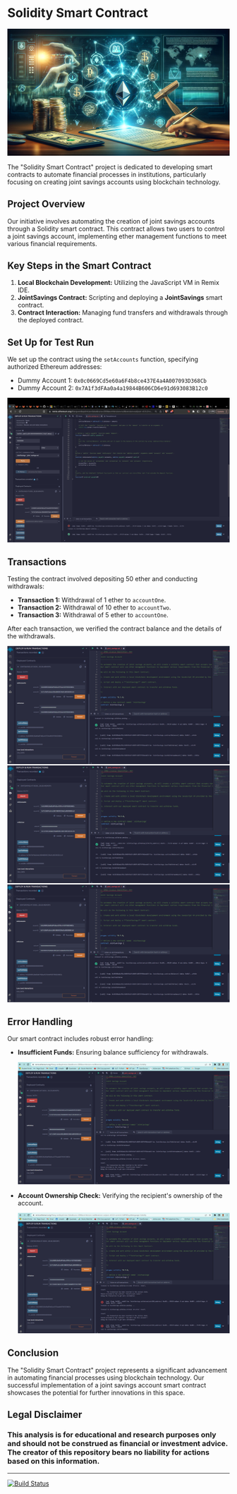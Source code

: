 # Solidity Smart Contract

![Solidity Smart Contract Header](headerjoint.png)

The "Solidity Smart Contract" project is dedicated to developing smart contracts to automate financial processes in institutions, particularly focusing on creating joint savings accounts using blockchain technology.

## Project Overview

Our initiative involves automating the creation of joint savings accounts through a Solidity smart contract. This contract allows two users to control a joint savings account, implementing ether management functions to meet various financial requirements.

## Key Steps in the Smart Contract

1. **Local Blockchain Development:** Utilizing the JavaScript VM in Remix IDE.
2. **JointSavings Contract:** Scripting and deploying a **JointSavings** smart contract.
3. **Contract Interaction:** Managing fund transfers and withdrawals through the deployed contract.

## Set Up for Test Run

We set up the contract using the `setAccounts` function, specifying authorized Ethereum addresses:

- Dummy Account 1: `0x0c0669Cd5e60a6F4b8ce437E4a4A007093D368Cb`
- Dummy Account 2: `0x7A1f3dFAa0a4a19844B606CD6e91d693083B12c0`

![Initialized Contract](Joint_Savings_Account/Execution_Results/Initialized.png)

## Transactions

Testing the contract involved depositing 50 ether and conducting withdrawals:

- **Transaction 1:** Withdrawal of 1 ether to `accountOne`.
- **Transaction 2:** Withdrawal of 10 ether to `accountTwo`.
- **Transaction 3:** Withdrawal of 5 ether to `accountOne`.

After each transaction, we verified the contract balance and the details of the withdrawals.

![Transaction 1](Joint_Savings_Account/Execution_Results/Transaction1.png)
![Transaction 2](Joint_Savings_Account/Execution_Results/Transaction2.png)
![Transaction 3](Joint_Savings_Account/Execution_Results/Transaction3.png)

## Error Handling

Our smart contract includes robust error handling:

- **Insufficient Funds:** Ensuring balance sufficiency for withdrawals.

  ![Insufficient Funds Error](Joint_Savings_Account/Execution_Results/Error1.png)

- **Account Ownership Check:** Verifying the recipient's ownership of the account.

  ![Account Ownership Error](Joint_Savings_Account/Execution_Results/Error2.png)

## Conclusion

The "Solidity Smart Contract" project represents a significant advancement in automating financial processes using blockchain technology. Our successful implementation of a joint savings account smart contract showcases the potential for further innovations in this space.

## Legal Disclaimer

### This analysis is for educational and research purposes only and should not be construed as financial or investment advice. The creator of this repository bears no liability for actions based on this information.

---

[![Build Status](https://img.shields.io/badge/Build-Passing-brightgreen)](https://github.com/SoliditySmartContract/Project)

